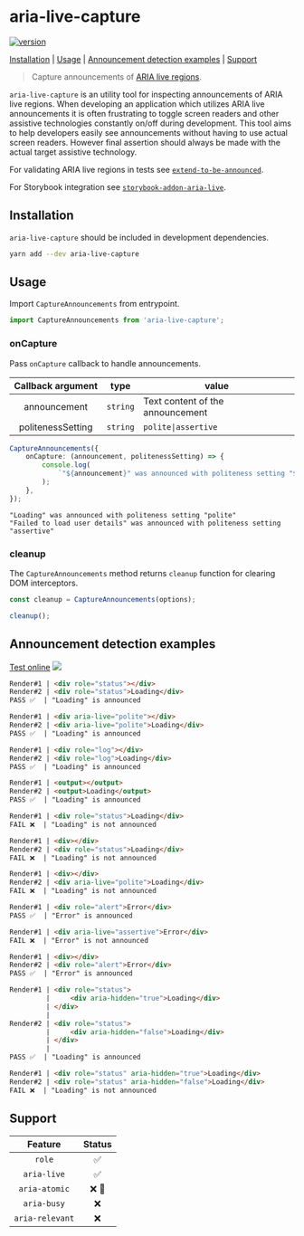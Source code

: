 # aria-live-capture

[![version](https://img.shields.io/npm/v/aria-live-capture)](https://www.npmjs.com/package/aria-live-capture)

[Installation](#installation) | [Usage](#usage) | [Announcement detection examples](#announcement-detection-examples) | [Support](#support)

> Capture announcements of [ARIA live regions](https://www.w3.org/TR/wai-aria-1.2/#dfn-live-region).

`aria-live-capture` is an utility tool for inspecting announcements of ARIA live regions.
When developing an application which utilizes ARIA live announcements it is often frustrating to toggle screen readers and other assistive technologies constantly on/off during development.
This tool aims to help developers easily see announcements without having to use actual screen readers.
However final assertion should always be made with the actual target assistive technology.

For validating ARIA live regions in tests see [`extend-to-be-announced`](https://github.com/AriPerkkio/extend-to-be-announced).

For Storybook integration see [`storybook-addon-aria-live`](https://github.com/AriPerkkio/storybook-addon-aria-live).

## Installation

`aria-live-capture` should be included in development dependencies.

```bash
yarn add --dev aria-live-capture
```

## Usage

Import `CaptureAnnouncements` from entrypoint.

```ts
import CaptureAnnouncements from 'aria-live-capture';
```

### onCapture

Pass `onCapture` callback to handle announcements.

| Callback argument |   type   | value                            |
| :---------------: | :------: | -------------------------------- |
|   announcement    | `string` | Text content of the announcement |
| politenessSetting | `string` | `polite\|assertive`              |

```ts
CaptureAnnouncements({
    onCapture: (announcement, politenessSetting) => {
        console.log(
            `"${announcement}" was announced with politeness setting "${politenessSetting}"`
        );
    },
});
```

```
"Loading" was announced with politeness setting "polite"
"Failed to load user details" was announced with politeness setting "assertive"
```

### cleanup

The `CaptureAnnouncements` method returns `cleanup` function for clearing DOM interceptors.

```ts
const cleanup = CaptureAnnouncements(options);

cleanup();
```

## Announcement detection examples

[Test online](https://ariperkkio.github.io/aria-live-capture) <a href="https://ariperkkio.github.io/aria-live-capture" target="_blank"><img src="https://raw.githubusercontent.com/storybooks/brand/master/badge/badge-storybook.svg"></img></a>

<!-- prettier-ignore -->
```html
Render#1 | <div role="status"></div>
Render#2 | <div role="status">Loading</div>
PASS ✅  | "Loading" is announced
```

<!-- prettier-ignore -->
```html
Render#1 | <div aria-live="polite"></div>
Render#2 | <div aria-live="polite">Loading</div>
PASS ✅  | "Loading" is announced
```

<!-- prettier-ignore -->
```html
Render#1 | <div role="log"></div>
Render#2 | <div role="log">Loading</div>
PASS ✅  | "Loading" is announced
```

<!-- prettier-ignore -->
```html
Render#1 | <output></output>
Render#2 | <output>Loading</output>
PASS ✅  | "Loading" is announced
```

<!-- prettier-ignore -->
```html
Render#1 | <div role="status">Loading</div>
FAIL ❌  | "Loading" is not announced
```

<!-- prettier-ignore -->
```html
Render#1 | <div></div>
Render#2 | <div role="status">Loading</div>
FAIL ❌  | "Loading" is not announced
```

<!-- prettier-ignore -->
```html
Render#1 | <div></div>
Render#2 | <div aria-live="polite">Loading</div>
FAIL ❌  | "Loading" is not announced
```

<!-- prettier-ignore -->
```html
Render#1 | <div role="alert">Error</div>
PASS ✅  | "Error" is announced
```

<!-- prettier-ignore -->
```html
Render#1 | <div aria-live="assertive">Error</div>
FAIL ❌  | "Error" is not announced
```

<!-- prettier-ignore -->
```html
Render#1 | <div></div>
Render#2 | <div role="alert">Error</div>
PASS ✅  | "Error" is announced
```

<!-- prettier-ignore -->
```html
Render#1 | <div role="status">
         |     <div aria-hidden="true">Loading</div>
         | </div>
         |
Render#2 | <div role="status">
         |     <div aria-hidden="false">Loading</div>
         | </div>
         |
PASS ✅  | "Loading" is announced
```

<!-- prettier-ignore -->
```html
Render#1 | <div role="status" aria-hidden="true">Loading</div>
Render#2 | <div role="status" aria-hidden="false">Loading</div>
FAIL ❌  | "Loading" is not announced
```

## Support

|     Feature     | Status |
| :-------------: | :----: |
|     `role`      |   ✅   |
|   `aria-live`   |   ✅   |
|  `aria-atomic`  | ❌ 👷  |
|   `aria-busy`   |   ❌   |
| `aria-relevant` |   ❌   |
